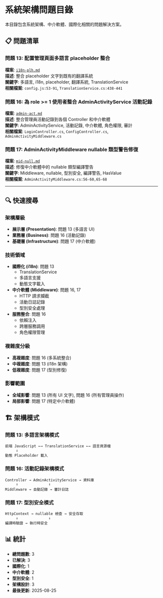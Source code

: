 # 系統架構問題目錄

本目錄包含系統架構、中介軟體、國際化相關的問題解決方案。

## 📋 問題清單

### 問題 13: 配置管理頁面多語言 placeholder 整合
**檔案**: [`i18n-plh.md`](./i18n-plh.md)  
**描述**: 整合 placeholder 文字到既有的翻譯系統  
**關鍵字**: 多語言, i18n, placeholder, 翻譯系統, TranslationService  
**相關檔案**: `config.js:53-91`, `TranslationService.cs:438-441`

### 問題 16: 為 role >= 1 使用者整合 AdminActivityService 活動記錄
**檔案**: [`admin-act.md`](./admin-act.md)  
**描述**: 整合管理員活動記錄到各個 Controller 和中介軟體  
**關鍵字**: AdminActivityService, 活動記錄, 中介軟體, 角色權限, 審計  
**相關檔案**: `LoginController.cs`, `ConfigController.cs`, `AdminActivityMiddleware.cs`

### 問題 17: AdminActivityMiddleware nullable 類型警告修復
**檔案**: [`mid-null.md`](./mid-null.md)  
**描述**: 修復中介軟體中的 nullable 類型編譯警告  
**關鍵字**: Middleware, nullable, 型別安全, 編譯警告, HasValue  
**相關檔案**: `AdminActivityMiddleware.cs:56-60,65-68`

---

## 🔍 快速搜尋

### 架構層級
- **展示層 (Presentation)**: 問題 13 (多語言 UI)
- **業務層 (Business)**: 問題 16 (活動記錄)
- **基礎層 (Infrastructure)**: 問題 17 (中介軟體)

### 技術領域
- **國際化 (i18n)**: 問題 13
  - TranslationService
  - 多語言支援
  - 動態文字載入
- **中介軟體 (Middleware)**: 問題 16, 17
  - HTTP 請求攔截
  - 活動日誌記錄
  - 型別安全處理
- **服務整合**: 問題 16
  - 依賴注入
  - 跨層服務調用
  - 角色權限管理

### 複雜度分級
- **高複雜度**: 問題 16 (多系統整合)
- **中複雜度**: 問題 13 (i18n 架構)
- **低複雜度**: 問題 17 (型別修復)

### 影響範圍
- **全域影響**: 問題 13 (所有 UI 文字), 問題 16 (所有管理員操作)
- **局部影響**: 問題 17 (特定中介軟體)

## 🏗️ 架構模式

### 問題 13: 多語言架構模式
```
前端 JavaScript ←→ TranslationService ←→ 語言資源檔
     ↓
動態 Placeholder 載入
```

### 問題 16: 活動記錄架構模式
```
Controller → AdminActivityService → 資料庫
     ↑              ↑
Middleware → 自動記錄 → 審計日誌
```

### 問題 17: 型別安全模式
```
HttpContext → nullable 檢查 → 安全存取
     ↓              ↓
編譯時驗證 → 執行時安全
```

## 📊 統計

- **總問題數**: 3
- **已解決**: 3
- **國際化**: 1
- **中介軟體**: 2
- **型別安全**: 1
- **架構設計**: 3
- **最後更新**: 2025-08-25